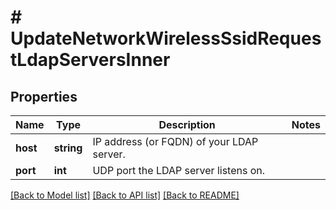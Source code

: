 # # UpdateNetworkWirelessSsidRequestLdapServersInner

## Properties

Name | Type | Description | Notes
------------ | ------------- | ------------- | -------------
**host** | **string** | IP address (or FQDN) of your LDAP server. |
**port** | **int** | UDP port the LDAP server listens on. |

[[Back to Model list]](../../README.md#models) [[Back to API list]](../../README.md#endpoints) [[Back to README]](../../README.md)
